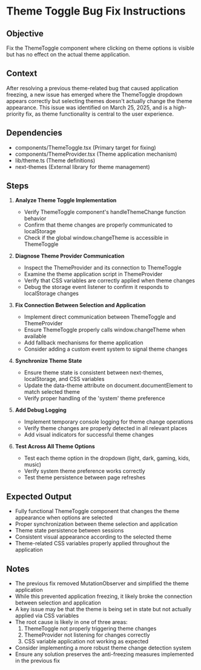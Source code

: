 # Theme Toggle Bug Fix Instructions

## Objective
Fix the ThemeToggle component where clicking on theme options is visible but has no effect on the actual theme application.

## Context
After resolving a previous theme-related bug that caused application freezing, a new issue has emerged where the ThemeToggle dropdown appears correctly but selecting themes doesn't actually change the theme appearance. This issue was identified on March 25, 2025, and is a high-priority fix, as theme functionality is central to the user experience.

## Dependencies
- components/ThemeToggle.tsx (Primary target for fixing)
- components/ThemeProvider.tsx (Theme application mechanism)
- lib/theme.ts (Theme definitions)
- next-themes (External library for theme management)

## Steps
1. **Analyze Theme Toggle Implementation**
   - Verify ThemeToggle component's handleThemeChange function behavior
   - Confirm that theme changes are properly communicated to localStorage
   - Check if the global window.changeTheme is accessible in ThemeToggle

2. **Diagnose Theme Provider Communication**
   - Inspect the ThemeProvider and its connection to ThemeToggle
   - Examine the theme application script in ThemeProvider
   - Verify that CSS variables are correctly applied when theme changes
   - Debug the storage event listener to confirm it responds to localStorage changes

3. **Fix Connection Between Selection and Application**
   - Implement direct communication between ThemeToggle and ThemeProvider
   - Ensure ThemeToggle properly calls window.changeTheme when available
   - Add fallback mechanisms for theme application
   - Consider adding a custom event system to signal theme changes

4. **Synchronize Theme State**
   - Ensure theme state is consistent between next-themes, localStorage, and CSS variables
   - Update the data-theme attribute on document.documentElement to match selected theme
   - Verify proper handling of the 'system' theme preference

5. **Add Debug Logging**
   - Implement temporary console logging for theme change operations
   - Verify theme changes are properly detected in all relevant places
   - Add visual indicators for successful theme changes

6. **Test Across All Theme Options**
   - Test each theme option in the dropdown (light, dark, gaming, kids, music)
   - Verify system theme preference works correctly
   - Test theme persistence between page refreshes

## Expected Output
- Fully functional ThemeToggle component that changes the theme appearance when options are selected
- Proper synchronization between theme selection and application
- Theme state persistence between sessions
- Consistent visual appearance according to the selected theme
- Theme-related CSS variables properly applied throughout the application

## Notes
- The previous fix removed MutationObserver and simplified the theme application
- While this prevented application freezing, it likely broke the connection between selection and application
- A key issue may be that the theme is being set in state but not actually applied via CSS variables
- The root cause is likely in one of three areas:
  1. ThemeToggle not properly triggering theme changes
  2. ThemeProvider not listening for changes correctly
  3. CSS variable application not working as expected
- Consider implementing a more robust theme change detection system
- Ensure any solution preserves the anti-freezing measures implemented in the previous fix